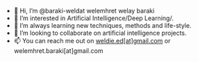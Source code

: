 - 👋 Hi, I’m @baraki-weldat welemhret welay baraki
- 👀 I’m interested in Artificial Intelligence/Deep Learning/. 
- 🌱 I’m always learning new techniques, methods and life-style. 
- 💞️ I’m looking to collaborate on artificial intelligence projects.
- 📫 You can reach me out on <a href="mailto:weldie.ed@gmail.com">weldie.ed[at]gmail.com</a> </b> or welemhret.baraki[at]gmail.com 

<!---
baraki-weldat/baraki-weldat is a ✨ special ✨ repository because its `README.md` (this file) appears on your GitHub profile.
You can click the Preview link to take a look at your changes.
--->
